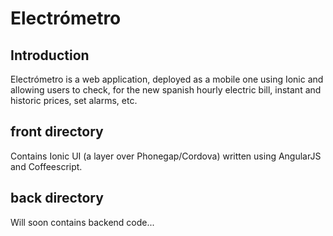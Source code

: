 Electrómetro
==============

Introduction
--------------

Electrómetro is a web application, deployed as a mobile one using Ionic and allowing users to check, for the new spanish hourly electric bill, instant and historic prices, set alarms, etc.

front directory
--------------

Contains Ionic UI (a layer over Phonegap/Cordova) written using AngularJS and Coffeescript.

back directory
--------------

Will soon contains backend code...
